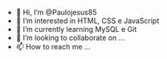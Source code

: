 - 👋 Hi, I’m @Paulojesus85
- 👀 I’m interested in HTML, CSS e JavaScript
- 🌱 I’m currently learning MySQL e Git
- 💞️ I’m looking to collaborate on ...
- 📫 How to reach me ...

<!---
Paulojesus85/Paulojesus85 is a ✨ special ✨ repository because its `README.md` (this file) appears on your GitHub profile.
You can click the Preview link to take a look at your changes.
--->
